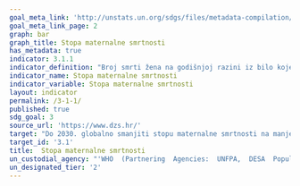 ```yaml
---	
goal_meta_link: 'http://unstats.un.org/sdgs/files/metadata-compilation/Metadata-Goal-3.pdf'
goal_meta_link_page: 2
graph: bar
graph_title: Stopa maternalne smrtnosti
has_metadata: true
indicator: 3.1.1
indicator_definition: "Broj smrti žena na godišnjoj razini iz bilo kojeg razloga koji je povezan sa komplikacijama u trudnoći ili vođenjem trudnoće i poroda (osim slučajnih ili neočekivanih razloga) ili unutar 42 dana nakon završetka trudnoće,   bez obzira na trajanje trudnoće i mjesto poroda, izraženo na 100 000 živorođenih, u određenom vremensko razdoblje."
indicator_name: Stopa maternalne smrtnosti
indicator_variable: Stopa maternalne smrtnosti
layout: indicator
permalink: /3-1-1/
published: true  
sdg_goal: 3
source_url: 'https://www.dzs.hr/'
target:	"Do 2030. globalno smanjiti stopu maternalne smrtnosti na manje od 70 na 100,000 živorođenih "
target_id: '3.1'
title:	Stopa maternalne smrtnosti
un_custodial_agency: "'WHO  (Partnering  Agencies:  UNFPA,  DESA  Population  Division,  World  Bank)'"
un_designated_tier: '2'
---	
```

